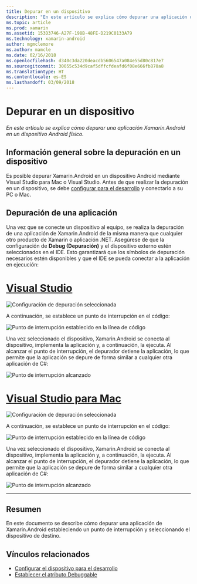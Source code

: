 ```yaml
---
title: Depurar en un dispositivo
description: "En este artículo se explica cómo depurar una aplicación de Xamarin.Android en un dispositivo Android físico."
ms.topic: article
ms.prod: xamarin
ms.assetid: 153D3746-A27F-198B-48FE-D219C0133A79
ms.technology: xamarin-android
author: mgmclemore
ms.author: mamcle
ms.date: 02/16/2018
ms.openlocfilehash: d340c3da220deacdb5606547a084e55d80c817e7
ms.sourcegitcommit: 30055c534d9caf5dffcfdeafd6f08e666fb870a8
ms.translationtype: HT
ms.contentlocale: es-ES
ms.lasthandoff: 03/09/2018
---
```

# <a name="debug-on-device"></a>Depurar en un dispositivo

_En este artículo se explica cómo depurar una aplicación Xamarin.Android en un dispositivo Android físico._

## <a name="debug-on-device-overview"></a>Información general sobre la depuración en un dispositivo

Es posible depurar Xamarin.Android en un dispositivo Android mediante Visual Studio para Mac o Visual Studio. Antes de que realizar la depuración en un dispositivo, se debe [configurar para el desarrollo](~/android/get-started/installation/set-up-device-for-development.md) y conectarlo a su PC o Mac.


## <a name="debug-application"></a>Depuración de una aplicación

Una vez que se conecte un dispositivo al equipo, se realiza la depuración de una aplicación de Xamarin.Android de la misma manera que cualquier otro producto de Xamarin o aplicación .NET. Asegúrese de que la configuración de **Debug (Depuración)** y el dispositivo externo estén seleccionados en el IDE. Esto garantizará que los símbolos de depuración necesarios estén disponibles y que el IDE se pueda conectar a la aplicación en ejecución: 

# <a name="visual-studiotabvswin"></a>[Visual Studio](#tab/vswin)

![Configuración de depuración seleccionada](debug-on-device-images/image1-vs.png)

A continuación, se establece un punto de interrupción en el código:

![Punto de interrupción establecido en la línea de código](debug-on-device-images/image2-vs.png)

Una vez seleccionado el dispositivo, Xamarin.Android se conecta al dispositivo, implementa la aplicación y, a continuación, la ejecuta. Al alcanzar el punto de interrupción, el depurador detiene la aplicación, lo que permite que la aplicación se depure de forma similar a cualquier otra aplicación de C#: 

![Punto de interrupción alcanzado](debug-on-device-images/image3-vs.png)

# <a name="visual-studio-for-mactabvsmac"></a>[Visual Studio para Mac](#tab/vsmac)

![Configuración de depuración seleccionada](debug-on-device-images/image1-xs.png)

A continuación, se establece un punto de interrupción en el código:

![Punto de interrupción establecido en la línea de código](debug-on-device-images/image2-xs.png)

Una vez seleccionado el dispositivo, Xamarin.Android se conecta al dispositivo, implementa la aplicación y, a continuación, la ejecuta. Al alcanzar el punto de interrupción, el depurador detiene la aplicación, lo que permite que la aplicación se depure de forma similar a cualquier otra aplicación de C#: 

![Punto de interrupción alcanzado](debug-on-device-images/image3-xs.png)

-----



## <a name="summary"></a>Resumen

En este documento se describe cómo depurar una aplicación de Xamarin.Android estableciendo un punto de interrupción y seleccionando el dispositivo de destino.


## <a name="related-links"></a>Vínculos relacionados

- [Configurar el dispositivo para el desarrollo](~/android/get-started/installation/set-up-device-for-development.md)
- [Establecer el atributo Debuggable](~/android/deploy-test/debuggable-attribute.md)
